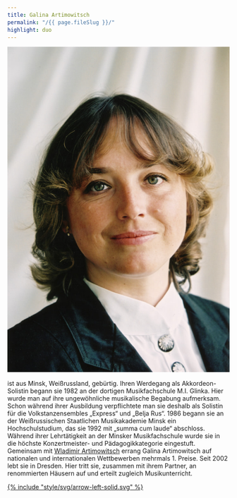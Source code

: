 ```yaml
---
title: Galina Artimowitsch
permalink: "/{{ page.fileSlug }}/"
highlight: duo
---
```

<div class="profilFoto profilFotoSingle">
	<a href="/assets/img/galina.jpg"><img src="/assets/img/galina.jpg"></a>
</div>

ist aus Minsk, Weißrussland, gebürtig. Ihren Werdegang als Akkordeon-Solistin begann sie 1982 an der dortigen Musikfachschule M.I. Glinka. Hier wurde man auf ihre ungewöhnliche musikalische Begabung aufmerksam. Schon während ihrer Ausbildung verpflichtete man sie deshalb als Solistin für die Volkstanzensembles „Express“ und „Belja Rus“. 1986 begann sie an der Weißrussischen Staatlichen Musikakademie Minsk ein Hochschulstudium, das sie 1992 mit „summa cum laude“ abschloss. Während ihrer Lehrtätigkeit an der Minsker Musikfachschule wurde sie in die höchste Konzertmeister- und Pädagogikkategorie eingestuft. Gemeinsam mit [Wladimir Artimowitsch](/wladimir) errang Galina Artimowitsch auf nationalen und internationalen Wettbewerben mehrmals 1. Preise. Seit 2002 lebt sie in Dresden. Hier tritt sie, zusammen mit ihrem Partner, an renommierten Häusern auf und erteilt zugleich Musikunterricht.

<a href="/duo" class="back">{% include "style/svg/arrow-left-solid.svg" %}</a>